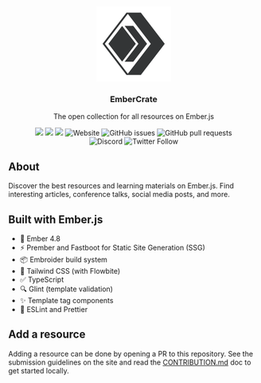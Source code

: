 <p align="center">
  <img width="150" src="public/android-chrome-512x512.png" alt="EmberCrate Logo">
  <h3 align="center">EmberCrate</h3>
  <p align="center">The open collection for all resources on Ember.js</p>
  <p align="center" width="450" style="width: 450px; margin: 0 auto;">
    <img src="https://img.shields.io/badge/Ember.js-~v4.8.0-orange">
    <img src="https://img.shields.io/badge/Node.js-14.*%20%7C%7C%2016.*%20%7C%7C%20%3E%3D%2018-green">
    <img src="https://img.shields.io/badge/Yarn-v1-blue">
    <img alt="Website" src="https://img.shields.io/website?url=https%3A%2F%2Fembercrate.com">
    <img alt="GitHub issues" src="https://img.shields.io/github/issues-raw/EmberCrate/website">
    <img alt="GitHub pull requests" src="https://img.shields.io/github/issues-pr-raw/EmberCrate/website">
    <img alt="Discord" src="https://img.shields.io/discord/480462759797063690">
    <img alt="Twitter Follow" src="https://img.shields.io/twitter/follow/EmberCrate?style=social">
  </p>
</p>

## About

Discover the best resources and learning materials on Ember.js. Find interesting articles, conference talks, social media posts, and more.

## Built with Ember.js

- 🐹 Ember 4.8
- ⚡️ Prember and Fastboot for Static Site Generation (SSG)
- 📦 Embroider build system
- 🎨 Tailwind CSS (with Flowbite)
- ✅ TypeScript
- 🔍 Glint (template validation)
- ✨ Template tag components
- 📏 ESLint and Prettier

## Add a resource

Adding a resource can be done by opening a PR to this repository. See the submission guidelines on the site and read the [CONTRIBUTION.md](CONTRIBUTING.md) doc to get started locally.
